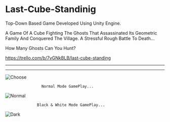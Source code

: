 # Last-Cube-Standinig

Top-Down Based Game Developed Using Unity Engine.

A Game Of A Cube Fighting The Ghosts That Assassinated Its Geometric Family And Conquered The Village.
A Stressful Rough Battle To Death...

How Many Ghosts Can You Hunt?

   https://trello.com/b/7vGNkBLB/last-cube-standing

________________________________________________________________________________________________________________
________________________________________________________________________________________________________________
![Choose](https://user-images.githubusercontent.com/60258792/88644425-3c793d00-d0c3-11ea-9229-57af66b8b215.gif)

                    Normal Mode GamePlay...

![Normal](https://user-images.githubusercontent.com/60258792/88644741-9ed23d80-d0c3-11ea-8a97-ca3885803d49.gif)

                  Black & White Mode GamePlay...

![Dark](https://user-images.githubusercontent.com/60258792/88644592-73e7e980-d0c3-11ea-9203-b56434e4cf39.gif)



